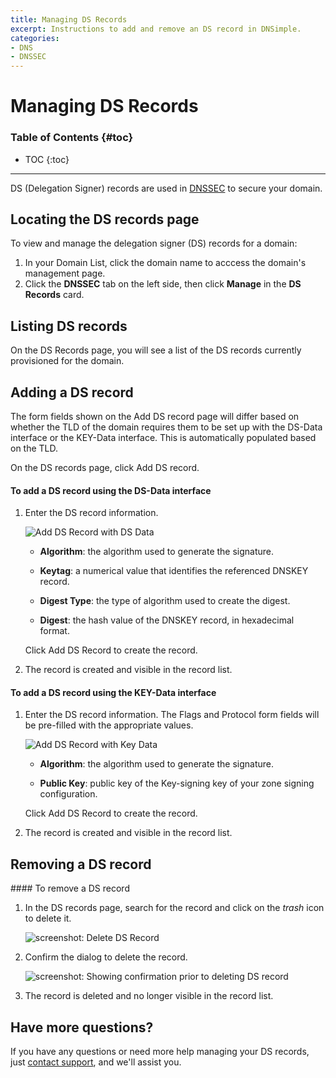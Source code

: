 ```yaml
---
title: Managing DS Records
excerpt: Instructions to add and remove an DS record in DNSimple.
categories:
- DNS
- DNSSEC
---
```


# Managing DS Records
 
### Table of Contents {#toc}

* TOC
{:toc}

---

DS (Delegation Signer) records are used in [DNSSEC](/articles/dnssec/) to secure your domain.

## Locating the DS records page

To view and manage the delegation signer (DS) records for a domain:

1. In your Domain List, click the domain name to acccess the domain's management page.
1. Click the **DNSSEC** tab on the left side, then click **Manage** in the **DS Records** card.

<!--- needs screenshot -->

## Listing DS records

On the DS Records page, you will see a list of the DS records currently provisioned for the domain.

## Adding a DS record

<info>
The form fields shown on the Add DS record page will differ based on whether the TLD of the domain requires them to be set up with the DS-Data interface or the KEY-Data interface. This is automatically populated based on the TLD.
</info>

On the DS records page, click <label>Add DS record</label>.

<!--- needs screenshot -->

<div class="section-steps" markdown="1">

#### To add a DS record using the DS-Data interface

1.  Enter the DS record information.

    ![Add DS Record with DS Data](/files/ds-records-add-ds-data.png)

    - **Algorithm**: the algorithm used to generate the signature.

    - **Keytag**: a numerical value that identifies the referenced DNSKEY record.

    - **Digest Type**: the type of algorithm used to create the digest.

    - **Digest**: the hash value of the DNSKEY record, in hexadecimal format.

    Click <label>Add DS Record</label> to create the record.

2.  The record is created and visible in the record list.

</div>

<div class="section-steps" markdown="1">

#### To add a DS record using the KEY-Data interface

1.  Enter the DS record information. The Flags and Protocol form fields will be pre-filled with the appropriate values.

    ![Add DS Record with Key Data](/files/ds-records-add-key-data.png)

    - **Algorithm**: the algorithm used to generate the signature.

    - **Public Key**: public key of the Key-signing key of your zone signing configuration.

    Click <label>Add DS Record</label> to create the record.

2.  The record is created and visible in the record list.

</div>

## Removing a DS record

<div class="section-steps" markdown="1">
#### To remove a DS record

1.  In the DS records page, search for the record and click on the _trash_ icon to delete it.

    ![screenshot: Delete DS Record](/files/ds-records-delete.png)

2.  Confirm the dialog to delete the record.

    ![screenshot: Showing confirmation prior to deleting DS record](/files/ds-records-delete-confirmation.png)

3.  The record is deleted and no longer visible in the record list.
</div>

## Have more questions?

If you have any questions or need more help managing your DS records, just [contact support](https://dnsimple.com/feedback), and we'll assist you.
